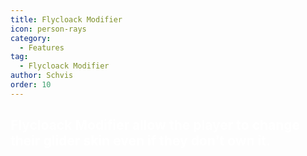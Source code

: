 ```yaml
---
title: Flycloack Modifier
icon: person-rays
category:
  - Features
tag:
  - Flycloack Modifier
author: Schvis
order: 10
---
```


## <span style='color:white;'>Flycloack Modifier allow the player to change their glider skin even if they don't own it.</span>